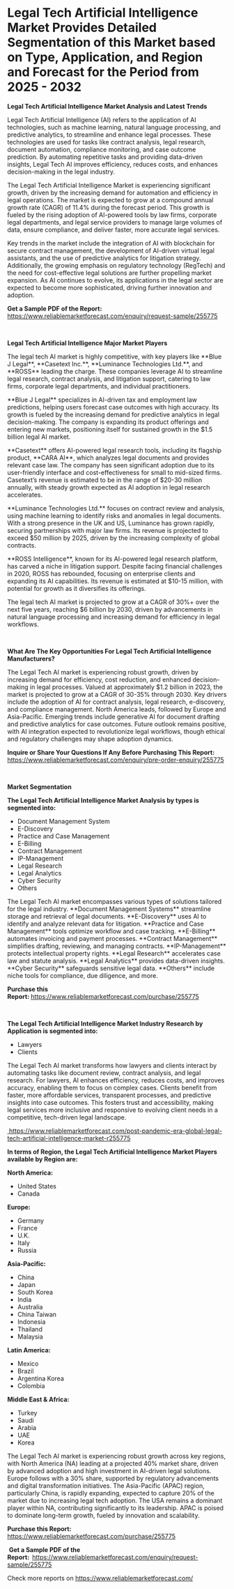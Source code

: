 <p><h1>Legal Tech Artificial Intelligence Market Provides Detailed Segmentation of this Market based on Type, Application, and Region and Forecast for the Period from 2025 - 2032</h1></p><p><strong>Legal Tech Artificial Intelligence Market Analysis and Latest Trends</strong></p>
<p><p>Legal Tech Artificial Intelligence (AI) refers to the application of AI technologies, such as machine learning, natural language processing, and predictive analytics, to streamline and enhance legal processes. These technologies are used for tasks like contract analysis, legal research, document automation, compliance monitoring, and case outcome prediction. By automating repetitive tasks and providing data-driven insights, Legal Tech AI improves efficiency, reduces costs, and enhances decision-making in the legal industry.</p><p>The Legal Tech Artificial Intelligence Market is experiencing significant growth, driven by the increasing demand for automation and efficiency in legal operations. The market is expected to grow at a compound annual growth rate (CAGR) of 11.4% during the forecast period. This growth is fueled by the rising adoption of AI-powered tools by law firms, corporate legal departments, and legal service providers to manage large volumes of data, ensure compliance, and deliver faster, more accurate legal services.</p><p>Key trends in the market include the integration of AI with blockchain for secure contract management, the development of AI-driven virtual legal assistants, and the use of predictive analytics for litigation strategy. Additionally, the growing emphasis on regulatory technology (RegTech) and the need for cost-effective legal solutions are further propelling market expansion. As AI continues to evolve, its applications in the legal sector are expected to become more sophisticated, driving further innovation and adoption.</p></p>
<p><strong>Get a Sample PDF of the Report:&nbsp;</strong> <a href="https://www.reliablemarketforecast.com/enquiry/request-sample/255775?utm_campaign=1888&utm_medium=2&utm_source=Github&utm_content=ia&utm_term=21012025&utm_id=legal-tech-artificial-intelligence">https://www.reliablemarketforecast.com/enquiry/request-sample/255775</a></p>
<p>&nbsp;</p>
<p><strong>Legal Tech Artificial Intelligence Major Market Players</strong></p>
<p><p>The legal tech AI market is highly competitive, with key players like **Blue J Legal**, **Casetext Inc.**, **Luminance Technologies Ltd.**, and **ROSS** leading the charge. These companies leverage AI to streamline legal research, contract analysis, and litigation support, catering to law firms, corporate legal departments, and individual practitioners.</p><p>**Blue J Legal** specializes in AI-driven tax and employment law predictions, helping users forecast case outcomes with high accuracy. Its growth is fueled by the increasing demand for predictive analytics in legal decision-making. The company is expanding its product offerings and entering new markets, positioning itself for sustained growth in the $1.5 billion legal AI market.</p><p>**Casetext** offers AI-powered legal research tools, including its flagship product, **CARA AI**, which analyzes legal documents and provides relevant case law. The company has seen significant adoption due to its user-friendly interface and cost-effectiveness for small to mid-sized firms. Casetext’s revenue is estimated to be in the range of $20-30 million annually, with steady growth expected as AI adoption in legal research accelerates.</p><p>**Luminance Technologies Ltd.** focuses on contract review and analysis, using machine learning to identify risks and anomalies in legal documents. With a strong presence in the UK and US, Luminance has grown rapidly, securing partnerships with major law firms. Its revenue is projected to exceed $50 million by 2025, driven by the increasing complexity of global contracts.</p><p>**ROSS Intelligence**, known for its AI-powered legal research platform, has carved a niche in litigation support. Despite facing financial challenges in 2020, ROSS has rebounded, focusing on enterprise clients and expanding its AI capabilities. Its revenue is estimated at $10-15 million, with potential for growth as it diversifies its offerings.</p><p>The legal tech AI market is projected to grow at a CAGR of 30%+ over the next five years, reaching $6 billion by 2030, driven by advancements in natural language processing and increasing demand for efficiency in legal workflows.</p></p>
<p>&nbsp;</p>
<p><strong>What Are The Key Opportunities For Legal Tech Artificial Intelligence Manufacturers?</strong></p>
<p><p>The Legal Tech AI market is experiencing robust growth, driven by increasing demand for efficiency, cost reduction, and enhanced decision-making in legal processes. Valued at approximately $1.2 billion in 2023, the market is projected to grow at a CAGR of 30-35% through 2030. Key drivers include the adoption of AI for contract analysis, legal research, e-discovery, and compliance management. North America leads, followed by Europe and Asia-Pacific. Emerging trends include generative AI for document drafting and predictive analytics for case outcomes. Future outlook remains positive, with AI integration expected to revolutionize legal workflows, though ethical and regulatory challenges may shape adoption dynamics.</p></p>
<p><strong>Inquire or Share Your Questions If Any Before Purchasing This Report:</strong> <a href="https://www.reliablemarketforecast.com/enquiry/pre-order-enquiry/255775?utm_campaign=1888&utm_medium=2&utm_source=Github&utm_content=ia&utm_term=21012025&utm_id=legal-tech-artificial-intelligence">https://www.reliablemarketforecast.com/enquiry/pre-order-enquiry/255775</a></p>
<p>&nbsp;</p>
<p><strong>Market Segmentation</strong></p>
<p><strong>The Legal Tech Artificial Intelligence Market Analysis by types is segmented into:</strong></p>
<p><ul><li>Document Management System</li><li>E-Discovery</li><li>Practice and Case Management</li><li>E-Billing</li><li>Contract Management</li><li>IP-Management</li><li>Legal Research</li><li>Legal Analytics</li><li>Cyber Security</li><li>Others</li></ul></p>
<p><p>The Legal Tech AI market encompasses various types of solutions tailored for the legal industry. **Document Management Systems** streamline storage and retrieval of legal documents. **E-Discovery** uses AI to identify and analyze relevant data for litigation. **Practice and Case Management** tools optimize workflow and case tracking. **E-Billing** automates invoicing and payment processes. **Contract Management** simplifies drafting, reviewing, and managing contracts. **IP-Management** protects intellectual property rights. **Legal Research** accelerates case law and statute analysis. **Legal Analytics** provides data-driven insights. **Cyber Security** safeguards sensitive legal data. **Others** include niche tools for compliance, due diligence, and more.</p></p>
<p><strong>Purchase this Report:&nbsp;</strong><a href="https://www.reliablemarketforecast.com/purchase/255775?utm_campaign=1888&utm_medium=2&utm_source=Github&utm_content=ia&utm_term=21012025&utm_id=legal-tech-artificial-intelligence">https://www.reliablemarketforecast.com/purchase/255775</a></p>
<p>&nbsp;</p>
<p><strong>The Legal Tech Artificial Intelligence Market Industry Research by Application is segmented into:</strong></p>
<p><ul><li>Lawyers</li><li>Clients</li></ul></p>
<p><p>The Legal Tech AI market transforms how lawyers and clients interact by automating tasks like document review, contract analysis, and legal research. For lawyers, AI enhances efficiency, reduces costs, and improves accuracy, enabling them to focus on complex cases. Clients benefit from faster, more affordable services, transparent processes, and predictive insights into case outcomes. This fosters trust and accessibility, making legal services more inclusive and responsive to evolving client needs in a competitive, tech-driven legal landscape.</p></p>
<p><a href="https://www.reliablemarketforecast.com/post-pandemic-era-global-legal-tech-artificial-intelligence-market-r255775?utm_campaign=1888&utm_medium=2&utm_source=Github&utm_content=ia&utm_term=21012025&utm_id=legal-tech-artificial-intelligence">&nbsp;https://www.reliablemarketforecast.com/post-pandemic-era-global-legal-tech-artificial-intelligence-market-r255775</a></p>
<p><strong>In terms of Region, the Legal Tech Artificial Intelligence Market Players available by Region are:</strong></p>
<p>
    <p> <strong> North America: </strong>
        <ul>
            <li>United States</li>
            <li>Canada</li>
        </ul>
        </p> 
    <p> <strong> Europe: </strong>
        <ul>
            <li>Germany</li>
            <li>France</li>
            <li>U.K.</li>
            <li>Italy</li>
            <li>Russia</li>
        </ul>
        </p> 
    <p> <strong> Asia-Pacific: </strong>
        <ul>
            <li>China</li>
            <li>Japan</li>
            <li>South Korea</li>
            <li>India</li>
            <li>Australia</li>
            <li>China Taiwan</li>
            <li>Indonesia</li>
            <li>Thailand</li>
            <li>Malaysia</li>
        </ul>
        </p> 
    <p> <strong> Latin America: </strong>
        <ul>
            <li>Mexico</li>
            <li>Brazil</li>
            <li>Argentina Korea</li>
            <li>Colombia</li>
        </ul>
        </p> 
    <p> <strong> Middle East & Africa: </strong>
        <ul>
            <li>Turkey</li>
            <li>Saudi</li>
            <li>Arabia</li>
            <li>UAE</li>
            <li>Korea</li>
        </ul>
    </p>
    </p>
<p><p>The Legal Tech AI market is experiencing robust growth across key regions, with North America (NA) leading at a projected 40% market share, driven by advanced adoption and high investment in AI-driven legal solutions. Europe follows with a 30% share, supported by regulatory advancements and digital transformation initiatives. The Asia-Pacific (APAC) region, particularly China, is rapidly expanding, expected to capture 20% of the market due to increasing legal tech adoption. The USA remains a dominant player within NA, contributing significantly to its leadership. APAC is poised to dominate long-term growth, fueled by innovation and scalability.</p></p>
<p><strong>Purchase this Report: </strong><a href="https://www.reliablemarketforecast.com/purchase/255775?utm_campaign=1888&utm_medium=2&utm_source=Github&utm_content=ia&utm_term=21012025&utm_id=legal-tech-artificial-intelligence">https://www.reliablemarketforecast.com/purchase/255775</a></p>
<p>&nbsp;<strong>Get a Sample PDF of the Report:&nbsp;&nbsp;</strong><a href="https://www.reliablemarketforecast.com/enquiry/request-sample/255775?utm_campaign=1888&utm_medium=2&utm_source=Github&utm_content=ia&utm_term=21012025&utm_id=legal-tech-artificial-intelligence">https://www.reliablemarketforecast.com/enquiry/request-sample/255775</a></p>
<p><strong></strong></p>
<p>Check more reports on <a href="https://www.reliablemarketforecast.com/?utm_campaign=1888&utm_medium=2&utm_source=Github&utm_content=ia&utm_term=21012025&utm_id=legal-tech-artificial-intelligence">https://www.reliablemarketforecast.com/</a></p>